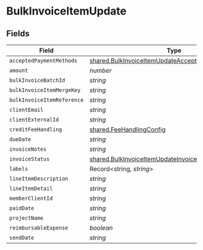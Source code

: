 # BulkInvoiceItemUpdate


## Fields

| Field                                                                                                                             | Type                                                                                                                              | Required                                                                                                                          | Description                                                                                                                       |
| --------------------------------------------------------------------------------------------------------------------------------- | --------------------------------------------------------------------------------------------------------------------------------- | --------------------------------------------------------------------------------------------------------------------------------- | --------------------------------------------------------------------------------------------------------------------------------- |
| `acceptedPaymentMethods`                                                                                                          | [shared.BulkInvoiceItemUpdateAcceptedPaymentMethods](../../../sdk/models/shared/bulkinvoiceitemupdateacceptedpaymentmethods.md)[] | :heavy_minus_sign:                                                                                                                | N/A                                                                                                                               |
| `amount`                                                                                                                          | *number*                                                                                                                          | :heavy_minus_sign:                                                                                                                | N/A                                                                                                                               |
| `bulkInvoiceBatchId`                                                                                                              | *string*                                                                                                                          | :heavy_minus_sign:                                                                                                                | N/A                                                                                                                               |
| `bulkInvoiceItemMergeKey`                                                                                                         | *string*                                                                                                                          | :heavy_minus_sign:                                                                                                                | N/A                                                                                                                               |
| `bulkInvoiceItemReference`                                                                                                        | *string*                                                                                                                          | :heavy_minus_sign:                                                                                                                | N/A                                                                                                                               |
| `clientEmail`                                                                                                                     | *string*                                                                                                                          | :heavy_minus_sign:                                                                                                                | N/A                                                                                                                               |
| `clientExternalId`                                                                                                                | *string*                                                                                                                          | :heavy_minus_sign:                                                                                                                | N/A                                                                                                                               |
| `creditFeeHandling`                                                                                                               | [shared.FeeHandlingConfig](../../../sdk/models/shared/feehandlingconfig.md)                                                       | :heavy_minus_sign:                                                                                                                | N/A                                                                                                                               |
| `dueDate`                                                                                                                         | *string*                                                                                                                          | :heavy_minus_sign:                                                                                                                | N/A                                                                                                                               |
| `invoiceNotes`                                                                                                                    | *string*                                                                                                                          | :heavy_minus_sign:                                                                                                                | N/A                                                                                                                               |
| `invoiceStatus`                                                                                                                   | [shared.BulkInvoiceItemUpdateInvoiceStatus](../../../sdk/models/shared/bulkinvoiceitemupdateinvoicestatus.md)                     | :heavy_minus_sign:                                                                                                                | N/A                                                                                                                               |
| `labels`                                                                                                                          | Record<string, *string*>                                                                                                          | :heavy_minus_sign:                                                                                                                | N/A                                                                                                                               |
| `lineItemDescription`                                                                                                             | *string*                                                                                                                          | :heavy_minus_sign:                                                                                                                | N/A                                                                                                                               |
| `lineItemDetail`                                                                                                                  | *string*                                                                                                                          | :heavy_minus_sign:                                                                                                                | N/A                                                                                                                               |
| `memberClientId`                                                                                                                  | *string*                                                                                                                          | :heavy_minus_sign:                                                                                                                | N/A                                                                                                                               |
| `paidDate`                                                                                                                        | *string*                                                                                                                          | :heavy_minus_sign:                                                                                                                | N/A                                                                                                                               |
| `projectName`                                                                                                                     | *string*                                                                                                                          | :heavy_minus_sign:                                                                                                                | N/A                                                                                                                               |
| `reimbursableExpense`                                                                                                             | *boolean*                                                                                                                         | :heavy_minus_sign:                                                                                                                | N/A                                                                                                                               |
| `sendDate`                                                                                                                        | *string*                                                                                                                          | :heavy_minus_sign:                                                                                                                | N/A                                                                                                                               |